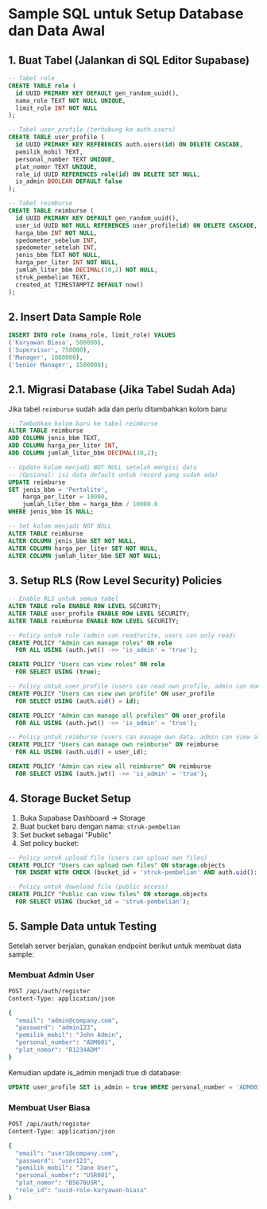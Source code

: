 # Sample SQL untuk Setup Database dan Data Awal

## 1. Buat Tabel (Jalankan di SQL Editor Supabase)

```sql
-- Tabel role
CREATE TABLE role (
  id UUID PRIMARY KEY DEFAULT gen_random_uuid(),
  nama_role TEXT NOT NULL UNIQUE,
  limit_role INT NOT NULL
);

-- Tabel user_profile (terhubung ke auth.users)
CREATE TABLE user_profile (
  id UUID PRIMARY KEY REFERENCES auth.users(id) ON DELETE CASCADE,
  pemilik_mobil TEXT,
  personal_number TEXT UNIQUE,
  plat_nomor TEXT UNIQUE,
  role_id UUID REFERENCES role(id) ON DELETE SET NULL,
  is_admin BOOLEAN DEFAULT false
);

-- Tabel reimburse
CREATE TABLE reimburse (
  id UUID PRIMARY KEY DEFAULT gen_random_uuid(),
  user_id UUID NOT NULL REFERENCES user_profile(id) ON DELETE CASCADE,
  harga_bbm INT NOT NULL,
  spedometer_sebelum INT,
  spedometer_setelah INT,
  jenis_bbm TEXT NOT NULL,
  harga_per_liter INT NOT NULL,
  jumlah_liter_bbm DECIMAL(10,2) NOT NULL,
  struk_pembelian TEXT,
  created_at TIMESTAMPTZ DEFAULT now()
);
```

## 2. Insert Data Sample Role

```sql
INSERT INTO role (nama_role, limit_role) VALUES
('Karyawan Biasa', 500000),
('Supervisor', 750000),
('Manager', 1000000),
('Senior Manager', 1500000);
```

## 2.1. Migrasi Database (Jika Tabel Sudah Ada)

Jika tabel `reimburse` sudah ada dan perlu ditambahkan kolom baru:

```sql
-- Tambahkan kolom baru ke tabel reimburse
ALTER TABLE reimburse 
ADD COLUMN jenis_bbm TEXT,
ADD COLUMN harga_per_liter INT,
ADD COLUMN jumlah_liter_bbm DECIMAL(10,2);

-- Update kolom menjadi NOT NULL setelah mengisi data
-- (Opsional: isi data default untuk record yang sudah ada)
UPDATE reimburse 
SET jenis_bbm = 'Pertalite', 
    harga_per_liter = 10000, 
    jumlah_liter_bbm = harga_bbm / 10000.0
WHERE jenis_bbm IS NULL;

-- Set kolom menjadi NOT NULL
ALTER TABLE reimburse 
ALTER COLUMN jenis_bbm SET NOT NULL,
ALTER COLUMN harga_per_liter SET NOT NULL,
ALTER COLUMN jumlah_liter_bbm SET NOT NULL;
```

## 3. Setup RLS (Row Level Security) Policies

```sql
-- Enable RLS untuk semua tabel
ALTER TABLE role ENABLE ROW LEVEL SECURITY;
ALTER TABLE user_profile ENABLE ROW LEVEL SECURITY;
ALTER TABLE reimburse ENABLE ROW LEVEL SECURITY;

-- Policy untuk role (admin can read/write, users can only read)
CREATE POLICY "Admin can manage roles" ON role
  FOR ALL USING (auth.jwt() ->> 'is_admin' = 'true');

CREATE POLICY "Users can view roles" ON role
  FOR SELECT USING (true);

-- Policy untuk user_profile (users can read own profile, admin can manage all)
CREATE POLICY "Users can view own profile" ON user_profile
  FOR SELECT USING (auth.uid() = id);

CREATE POLICY "Admin can manage all profiles" ON user_profile
  FOR ALL USING (auth.jwt() ->> 'is_admin' = 'true');

-- Policy untuk reimburse (users can manage own data, admin can view all)
CREATE POLICY "Users can manage own reimburse" ON reimburse
  FOR ALL USING (auth.uid() = user_id);

CREATE POLICY "Admin can view all reimburse" ON reimburse
  FOR SELECT USING (auth.jwt() ->> 'is_admin' = 'true');
```

## 4. Storage Bucket Setup

1. Buka Supabase Dashboard → Storage
2. Buat bucket baru dengan nama: `struk-pembelian`
3. Set bucket sebagai "Public"
4. Set policy bucket:

```sql
-- Policy untuk upload file (users can upload own files)
CREATE POLICY "Users can upload own files" ON storage.objects
  FOR INSERT WITH CHECK (bucket_id = 'struk-pembelian' AND auth.uid()::text = (storage.foldername(name))[1]);

-- Policy untuk download file (public access)
CREATE POLICY "Public can view files" ON storage.objects
  FOR SELECT USING (bucket_id = 'struk-pembelian');
```

## 5. Sample Data untuk Testing

Setelah server berjalan, gunakan endpoint berikut untuk membuat data sample:

### Membuat Admin User
```bash
POST /api/auth/register
Content-Type: application/json

{
  "email": "admin@company.com",
  "password": "admin123",
  "pemilik_mobil": "John Admin",
  "personal_number": "ADM001",
  "plat_nomor": "B1234ADM"
}
```

Kemudian update is_admin menjadi true di database:
```sql
UPDATE user_profile SET is_admin = true WHERE personal_number = 'ADM001';
```

### Membuat User Biasa
```bash
POST /api/auth/register
Content-Type: application/json

{
  "email": "user1@company.com",
  "password": "user123",
  "pemilik_mobil": "Jane User",
  "personal_number": "USR001", 
  "plat_nomor": "B5678USR",
  "role_id": "uuid-role-karyawan-biasa"
}
```
